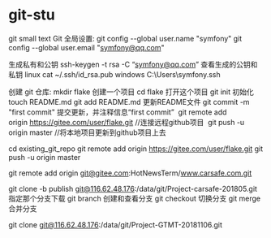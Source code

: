 # git-stu
git small text
Git 全局设置:
git config --global user.name "symfony"
git config --global user.email "symfony@qq.com"

生成私有和公钥
ssh-keygen -t rsa -C “symfony@qq.com”
查看生成的公钥和私钥
linux
cat ~/.ssh/id_rsa.pub
windows
C:\Users\symfony\.ssh

创建 git 仓库:
	mkdir flake 创建一个项目
	cd flake    打开这个项目
	git init     初始化
	touch README.md
	git add README.md     更新README文件
	git commit -m "first commit" 提交更新，并注释信息“first commit” 
	git remote add origin https://gitee.com/user/flake.git //连接远程github项目 
	git push -u origin master  //将本地项目更新到github项目上去

cd existing_git_repo
git remote add origin https://gitee.com/user/flake.git
git push -u origin master

git  remote  add  origin  git@gitee.com:HotNewsTerm/www.carsafe.com.git


git clone -b publish git@116.62.48.176:/data/git/Project-carsafe-201805.git 指定那个分支下载
git branch 创建和查看分支
git checkout 切换分支
git merge 合并分支

git clone git@116.62.48.176:/data/git/Project-GTMT-20181106.git


 
